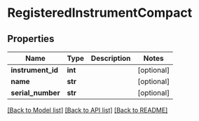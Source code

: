 # RegisteredInstrumentCompact

## Properties
Name | Type | Description | Notes
------------ | ------------- | ------------- | -------------
**instrument_id** | **int** |  | [optional] 
**name** | **str** |  | [optional] 
**serial_number** | **str** |  | [optional] 

[[Back to Model list]](../README.md#documentation-for-models) [[Back to API list]](../README.md#documentation-for-api-endpoints) [[Back to README]](../README.md)

